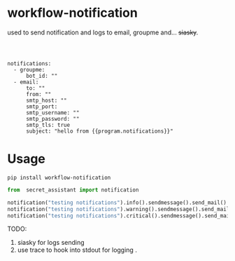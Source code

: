 # workflow-notification
used to send notification and logs  to email, groupme and... ~~siasky~~.

```



notifications:
  - groupme:
      bot_id: ""
  - email:
      to: ""
      from: ""
      smtp_host: ""
      smtp_port:
      smtp_username: ""
      smtp_password: ""
      smtp_tls: true
      subject: "hello from {{program.notifications}}"

```

# Usage
```
pip install workflow-notification

```

```python
from  secret_assistant import notification

notification("testing notifications").info().sendmessage().send_mail()
notification("testing notifications").warning().sendmessage().send_mail()
notification("testing notifications").critical().sendmessage().send_mail()

```



TODO:
1. siasky for logs sending
2. use trace to hook into stdout for logging .





